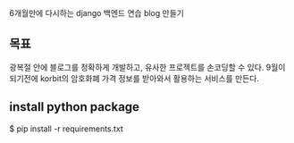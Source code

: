6개월만에 다시하는 django 백엔드 연습
blog 만들기

## 목표

광복절 안에 블로그를 정확하게 개발하고, 유사한 프로젝트를 손코딩할 수 있다.
9월이 되기전에 korbit의 암호화폐 가격 정보를 받아와서 활용하는 서비스를 만든다.

## install python package

$ pip install -r requirements.txt

